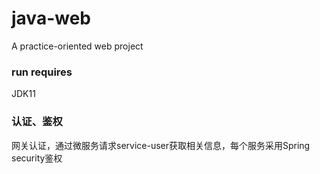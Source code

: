 # java-web
A practice-oriented web project
### run requires
JDK11
### 认证、鉴权
网关认证，通过微服务请求service-user获取相关信息，每个服务采用Spring security鉴权  

